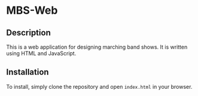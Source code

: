 # MBS-Web

## Description

This is a web application for designing marching band shows. It is written using HTML and JavaScript.

## Installation

To install, simply clone the repository and open `index.html` in your browser.
